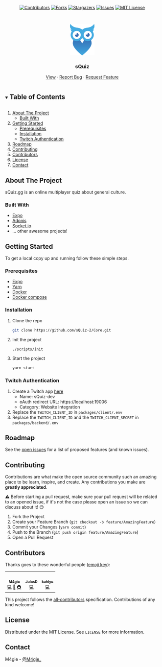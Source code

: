 <!-- PROJECT SHIELDS -->
<div align="center">

[![Contributors][contributors-shield]][contributors-url]
[![Forks][forks-shield]][forks-url]
[![Stargazers][stars-shield]][stars-url]
[![Issues][issues-shield]][issues-url]
[![MIT License][license-shield]][license-url]

</div>



<!-- PROJECT LOGO -->
<br />
<p align="center">
  <a href="https://github.com/sQuiz-2/Core">
    <img src="images/logo.png" alt="Logo" width="80" height="103">
  </a>

  <h3 align="center">sQuiz</h3>

  <p align="center">
    <a href="https://squiz.gg">View</a>
    ·
    <a href="https://github.com/sQuiz-2/Core/issues">Report Bug</a>
    ·
    <a href="https://github.com/sQuiz-2/Core/issues">Request Feature</a>
  </p>
</p>



<!-- TABLE OF CONTENTS -->
<details open="open">
  <summary><h2 style="display: inline-block">Table of Contents</h2></summary>
  <ol>
    <li>
      <a href="#about-the-project">About The Project</a>
      <ul>
        <li><a href="#built-with">Built With</a></li>
      </ul>
    </li>
    <li>
      <a href="#getting-started">Getting Started</a>
      <ul>
        <li><a href="#prerequisites">Prerequisites</a></li>
        <li><a href="#installation">Installation</a></li>
        <li><a href="#twitch-authentication">Twitch Authentication</a></li>
      </ul>
    </li>
    <li><a href="#roadmap">Roadmap</a></li>
    <li><a href="#contributing">Contributing</a></li>
    <li><a href="#contributors">Contributors</a></li>
    <li><a href="#license">License</a></li>
    <li><a href="#contact">Contact</a></li>
  </ol>
</details>



<!-- ABOUT THE PROJECT -->
## About The Project

sQuiz.gg is an online multiplayer quiz about general culture. 


### Built With

* [Expo](https://expo.io/)
* [Adonis](https://preview.adonisjs.com/)
* [Socket.io](https://socket.io/)
* ... other awesome projects!



<!-- GETTING STARTED -->
## Getting Started

To get a local copy up and running follow these simple steps.

### Prerequisites

* [Expo](https://docs.expo.io/get-started/installation/)
* [Yarn](https://classic.yarnpkg.com/lang/en/)
* [Docker](https://www.docker.com/)
* [Docker compose](https://docs.docker.com/compose/install/)

### Installation

1. Clone the repo
   ```sh
   git clone https://github.com/sQuiz-2/Core.git
   ```
2. Init the project
   ```sh
   ./scripts/init
   ```
3. Start the project
   ```sh
   yarn start
   ```

### Twitch Authentication

1. Create a Twitch app [here](https://dev.twitch.tv/console/apps/create)
   - Name: sQuiz-dev
   - oAuth redirect URL: https://localhost:19006
   - Category: Website Integration
1. Replace the `TWITCH_CLIENT_ID` in `packages/client/.env`
1. Replace the `TWITCH_CLIENT_ID` and the `TWITCH_CLIENT_SECRET` in `packages/backend/.env`

<!-- ROADMAP -->
## Roadmap

See the [open issues](https://github.com/sQuiz-2/Core/issues) for a list of proposed features (and known issues).



<!-- CONTRIBUTING -->
## Contributing

Contributions are what make the open source community such an amazing place to be learn, inspire, and create. Any contributions you make are **greatly appreciated**.

⚠️ Before starting a pull request, make sure your pull request will be related to an opened issue, if it's not the case please open an issue so we can discuss about it! 😉

1. Fork the Project
2. Create your Feature Branch (`git checkout -b feature/AmazingFeature`)
3. Commit your Changes (`yarn commit`)
4. Push to the Branch (`git push origin feature/AmazingFeature`)
5. Open a Pull Request


<!-- CONTRIBUTORS -->
## Contributors

Thanks goes to these wonderful people ([emoji key](https://allcontributors.org/docs/en/emoji-key)):

<!-- ALL-CONTRIBUTORS-LIST:START - Do not remove or modify this section -->
<!-- prettier-ignore-start -->
<!-- markdownlint-disable -->
<table>
  <tr>
    <td align="center"><a href="http://m4gie.com/"><img src="https://avatars2.githubusercontent.com/u/33150916?v=4?s=100" width="100px;" alt=""/><br /><sub><b>M4gie</b></sub></a><br /><a href="https://github.com/M4gie/sQuiz/commits?author=M4gie" title="Code">💻</a> <a href="#design-M4gie" title="Design">🎨</a> <a href="#infra-M4gie" title="Infrastructure (Hosting, Build-Tools, etc)">🚇</a></td>
    <td align="center"><a href="https://github.com/JulesDT"><img src="https://avatars2.githubusercontent.com/u/14008484?v=4?s=100" width="100px;" alt=""/><br /><sub><b>JulesD</b></sub></a><br /><a href="https://github.com/M4gie/sQuiz/commits?author=JulesDT" title="Code">💻</a></td>
    <td align="center"><a href="https://github.com/kahlys"><img src="https://avatars0.githubusercontent.com/u/23560176?v=4?s=100" width="100px;" alt=""/><br /><sub><b>kahlys</b></sub></a><br /><a href="https://github.com/M4gie/sQuiz/commits?author=kahlys" title="Code">💻</a></td>
  </tr>
</table>

<!-- markdownlint-restore -->
<!-- prettier-ignore-end -->

<!-- ALL-CONTRIBUTORS-LIST:END -->

This project follows the [all-contributors](https://github.com/all-contributors/all-contributors) specification. Contributions of any kind welcome!


<!-- LICENSE -->
## License

Distributed under the MIT License. See `LICENSE` for more information.



<!-- CONTACT -->
## Contact

M4gie - [@M4gie_](https://twitter.com/M4gie_)



<!-- MARKDOWN LINKS & IMAGES -->
<!-- https://www.markdownguide.org/basic-syntax/#reference-style-links -->
[contributors-shield]: https://img.shields.io/github/contributors/sQuiz-2/Core.svg?style=for-the-badge
[contributors-url]: https://github.com/sQuiz-2/Core/graphs/contributors
[forks-shield]: https://img.shields.io/github/forks/sQuiz-2/Core.svg?style=for-the-badge
[forks-url]: https://github.com/sQuiz-2/Core/network/members
[stars-shield]: https://img.shields.io/github/stars/sQuiz-2/Core.svg?style=for-the-badge
[stars-url]: https://github.com/sQuiz-2/Core/stargazers
[issues-shield]: https://img.shields.io/github/issues/sQuiz-2/Core.svg?style=for-the-badge
[issues-url]: https://github.com/sQuiz-2/Core/issues
[license-shield]: https://img.shields.io/github/license/sQuiz-2/Core.svg?style=for-the-badge
[license-url]: https://github.com/sQuiz-2/Core/blob/main/LICENSE.txt
